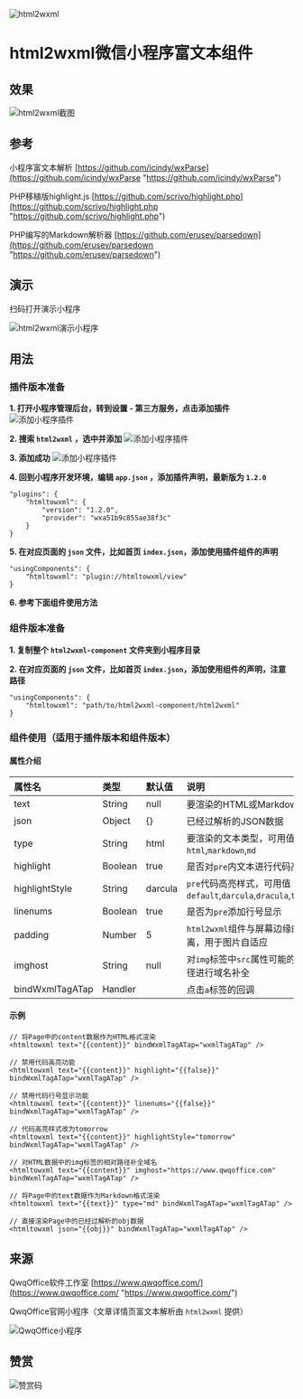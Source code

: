 ![html2wxml](https://www.qwqoffice.com/html2wxml/images/html2wxml.jpg)

# html2wxml微信小程序富文本组件

## 效果

![html2wxml截图](https://www.qwqoffice.com/html2wxml/images/html2wxml-screenshot.png "html2wxml截图")

## 参考

小程序富文本解析 [https://github.com/icindy/wxParse](https://github.com/icindy/wxParse "https://github.com/icindy/wxParse")

PHP移植版highlight.js [https://github.com/scrivo/highlight.php](https://github.com/scrivo/highlight.php "https://github.com/scrivo/highlight.php")

PHP编写的Markdown解析器 [https://github.com/erusev/parsedown](https://github.com/erusev/parsedown "https://github.com/erusev/parsedown")

## 演示

扫码打开演示小程序

![html2wxml演示小程序](https://www.qwqoffice.com/html2wxml/images/html2wxml-qrcode.jpg "html2wxml演示小程序")

## 用法

### 插件版本准备

**1. 打开小程序管理后台，转到设置 - 第三方服务，点击添加插件**
![添加小程序插件](https://www.qwqoffice.com/html2wxml/images/plugin-1.png "添加小程序插件")

**2. 搜索 `html2wxml` ，选中并添加**
![添加小程序插件](https://www.qwqoffice.com/html2wxml/images/plugin-2.png "添加小程序插件")

**3. 添加成功**
![添加小程序插件](https://www.qwqoffice.com/html2wxml/images/plugin-3.png "添加小程序插件")

**4. 回到小程序开发环境，编辑 `app.json` ，添加插件声明，最新版为 `1.2.0`**

    "plugins": {
    	"htmltowxml": {
    		"version": "1.2.0",
    		"provider": "wxa51b9c855ae38f3c"
    	}
    }

**5. 在对应页面的 `json` 文件，比如首页 `index.json`，添加使用插件组件的声明**

    "usingComponents": {
    	"htmltowxml": "plugin://htmltowxml/view"
    }

**6. 参考下面组件使用方法**

### 组件版本准备

**1. 复制整个 `html2wxml-component` 文件夹到小程序目录**

**2. 在对应页面的 `json` 文件，比如首页 `index.json`，添加使用组件的声明，注意路径**

    "usingComponents": {
    	"htmltowxml": "path/to/html2wxml-component/html2wxml"
    }

### 组件使用（适用于插件版本和组件版本）

#### 属性介绍

| 属性名 | 类型 | 默认值 | 说明 |
| :------------ | :------------ | :------------ | :------------ |
| text | String | null | 要渲染的HTML或Markdown文本 |
| json | Object | {} | 已经过解析的JSON数据 |
| type | String | html  | 要渲染的文本类型，可用值`html`,`markdown`,`md` |
| highlight | Boolean | true | 是否对`pre`内文本进行代码高亮 |
| highlightStyle | String | darcula | `pre`代码高亮样式，可用值`default`,`darcula`,`dracula`,`tomorrow` |
| linenums | Boolean | true | 是否为`pre`添加行号显示 |
| padding | Number | 5 | `html2wxml`组件与屏幕边缘的单边距离，用于图片自适应 |
| imghost | String | null | 对`img`标签中`src`属性可能的相对路径进行域名补全 |
| bindWxmlTagATap | Handler |  | 点击`a`标签的回调 |

#### 示例

    // 将Page中的content数据作为HTML格式渲染
    <htmltowxml text="{{content}}" bindWxmlTagATap="wxmlTagATap" />
    
    // 禁用代码高亮功能
    <htmltowxml text="{{content}}" highlight="{{false}}" bindWxmlTagATap="wxmlTagATap" />
    
    // 禁用代码行号显示功能
    <htmltowxml text="{{content}}" linenums="{{false}}" bindWxmlTagATap="wxmlTagATap" />
    
    // 代码高亮样式改为tomorrow
    <htmltowxml text="{{content}}" highlightStyle="tomorrow" bindWxmlTagATap="wxmlTagATap" />
    
    // 对HTML数据中的img标签的相对路径补全域名
    <htmltowxml text="{{content}}" imghost="https://www.qwqoffice.com" bindWxmlTagATap="wxmlTagATap" />
    
    // 将Page中的text数据作为Markdown格式渲染
    <htmltowxml text="{{text}}" type="md" bindWxmlTagATap="wxmlTagATap" />
    
    // 直接渲染Page中的已经过解析的obj数据
    <htmltowxml json="{{obj}}" bindWxmlTagATap="wxmlTagATap" />

## 来源
QwqOffice软件工作室 [https://www.qwqoffice.com/](https://www.qwqoffice.com/ "https://www.qwqoffice.com/")

QwqOffice官网小程序（文章详情页富文本解析由 `html2wxml` 提供）

![QwqOffice小程序](https://www.qwqoffice.com/html2wxml/images/qwqoffice-qrcode.jpg "QwqOffice小程序")

## 赞赏
![赞赏码](https://www.qwqoffice.com/html2wxml/images/admiring-qrcode.png "赞赏码")
